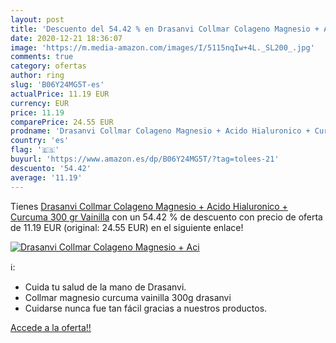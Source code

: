 ```yaml
---
layout: post
title: 'Descuento del 54.42 % en Drasanvi Collmar Colageno Magnesio + Aci'
date: 2020-12-21 18:36:07
image: 'https://m.media-amazon.com/images/I/5115nqIw+4L._SL200_.jpg'
comments: true
category: ofertas
author: ring
slug: 'B06Y24MG5T-es'
actualPrice: 11.19 EUR
currency: EUR
price: 11.19
comparePrice: 24.55 EUR
prodname: 'Drasanvi Collmar Colageno Magnesio + Acido Hialuronico + Curcuma 300 gr Vainilla'
country: 'es'
flag: '🇪🇸'
buyurl: 'https://www.amazon.es/dp/B06Y24MG5T/?tag=tolees-21'
descuento: '54.42'
average: '11.19'
---
```


Tienes [Drasanvi Collmar Colageno Magnesio + Acido Hialuronico + Curcuma 300 gr Vainilla](https://www.amazon.es/dp/B06Y24MG5T/?tag=tolees-21) con un 54.42 % de descuento con precio de oferta de 11.19 EUR (original: 24.55 EUR) en el siguiente enlace!

[![Drasanvi Collmar Colageno Magnesio + Aci](https://m.media-amazon.com/images/I/5115nqIw+4L._SL200_.jpg)](https://www.amazon.es/dp/B06Y24MG5T/?tag=tolees-21)

ℹ️:

- Cuida tu salud de la mano de Drasanvi.
- Collmar magnesio curcuma vainilla 300g drasanvi
- Cuidarse nunca fue tan fácil gracias a nuestros productos.

[Accede a la oferta!!](https://www.amazon.es/dp/B06Y24MG5T/?tag=tolees-21)
